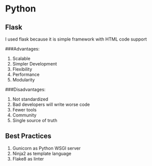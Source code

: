 # Python

## Flask
I used flask because it is simple framework with HTML code support

###Advantages:
1) Scalable
2) Simpler Development
3) Flexibility
4) Performance
5) Modularity

###Disadvantages:
1) Not standardized
2) Bad developers will write worse code
3) Fewer tools
4) Community
5) Single source of truth

## Best Practices
1) Gunicorn as Python WSGI server
2) Ninja2 as template language
3) Flake8 as linter